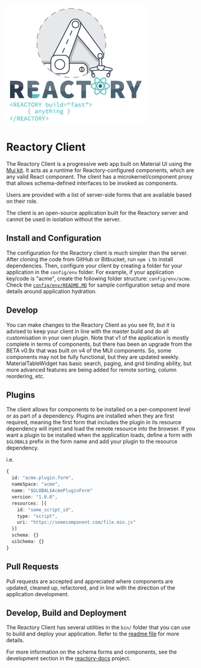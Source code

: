 ![Build Anything Fast](/branding/reactory-logo.png)
# Reactory Client

The Reactory Client is a progressive web app built on Material UI using the [Mui kit](https://mui.com). It acts as a runtime for Reactory-configured components, which are any valid React component. The client has a microkernel/component proxy that allows schema-defined interfaces to be invoked as components.

Users are provided with a list of server-side forms that are available based on their role. 

The client is an open-source application built for the Reactory server and cannot be used in isolation without the server.

## Install and Configuration

The configuration for the Reactory client is much simpler than the server. After cloning the code from GitHub or Bitbucket, run `npm i` to install dependencies. Then, configure your client by creating a folder for your application in the `config/env` folder. For example, if your application key/code is "acme", create the following folder structure: `config/env/acme`. Check the [`config/env/README.MD`](config/env/README.MD) for sample configuration setup and more details around application hydration.

## Develop

You can make changes to the Reactory Client as you see fit, but it is advised to keep your client in line with the master build and do all customisation in your own plugin. Note that v1 of the application is mostly complete in terms of components, but there has been an upgrade from the BETA v0.9x that was built on v4 of the MUI components. So, some components may not be fully functional, but they are updated weekly. MaterialTableWidget has basic search, paging, and grid binding ability, but more advanced features are being added for remote sorting, column reordering, etc.

## Plugins

The client allows for components to be installed on a per-component level or as part of a dependency. Plugins are installed when they are first required, meaning the first form that includes the plugin in its resource dependency will inject and load the remote resource into the browser. If you want a plugin to be installed when the application loads, define a form with `$GLOBAL$` prefix in the form name and add your plugin to the resource dependency. 

i.e. 

```typescript
{
  id: "acme.plugin.form",
  nameSpace: "acme",
  name: "$GLOBAL$AcmePluginForm"
  version: "1.0.0",
  resources: [{
    id: "some_script_id",
    type: "script",
    uri: "https://somecomponent.com/file.min.js"
  }]
  schema: {}
  uiSchema: {}
}
```

## Pull Requests

Pull requests are accepted and appreciated where components are updated, cleaned up, refactored, and in line with the direction of the application development.

## Develop, Build and Deployment

The Reactory Client has several utilities in the `bin/` folder that you can use to build and deploy your application. Refer to the [readme file](bin/README.MD) for more details.

For more information on the schema forms and components, see the development section in the [reactory-docs](https://github.com/reactorynet/reactory-docs) project.
